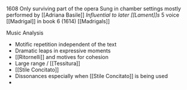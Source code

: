 1608 
Only surviving part of the opera 
Sung in chamber settings 
	mostly performed by [[Adriana Basile]] 
*Influential to later [[Lament]]s*
5 voice [[Madrigal]] in book 6 (1614)
[[Madrigals]]

Music Analysis
- Motific repetition independent of the text
- Dramatic leaps in expressive moments 
- [[Ritornelli]] and motives for cohesion
- Large range / [[Tessitura]]
- [[Stile Concitato]] 
- Dissonances especially when [[Stile Concitato]] is being used
- 